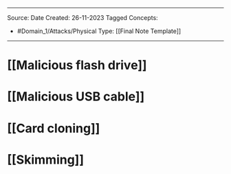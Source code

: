 - - -
Source:
Date Created:  26-11-2023
Tagged Concepts:
- #Domain_1/Attacks/Physical 
Type: [[Final Note Template]]
- - - 
# [[Malicious flash drive]]
# [[Malicious USB cable]]
# [[Card cloning]]
# [[Skimming]]
